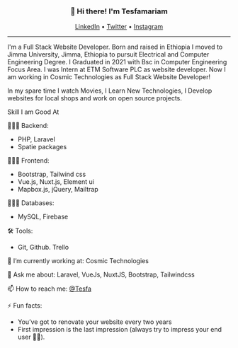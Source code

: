 <h3 align="center">👋 Hi there! I'm Tesfamariam</h3>
<p align="center">
  <a href="https://www.linkedin.com/in/tesfamariam-teshome-4624581a0/"  target="_blank">LinkedIn</a> •
  <a href="https://twitter.com/TesfamariamTes4" target="_blank">Twitter</a> •
  <a href="https://www.instagram.com/tesfa_1216/" target="_blank">Instagram</a>
</p>

---
I'm a Full Stack Website Developer. Born and raised in Ethiopia I moved to Jimma University, Jimma, Ethiopia to pursuit Electrical and Computer Engineering Degree. I Graduated in 2021 with Bsc in Computer Engineering Focus Area. I was Intern at ETM Software PLC as website developer. Now I am working in Cosmic Technologies as Full Stack Website Developer!

In my spare time I watch Movies, I Learn New Technologies, I Develop websites for local shops and work on open source projects.

Skill I am Good At

👨🏻‍💻 Backend:
 - PHP, Laravel
 - Spatie packages
  
👨🏻‍💻 Frontend:
 - Bootstrap, Tailwind css
 - Vue.js, Nuxt.js, Element ui
 - Mapbox.js, jQuery, Mailtrap
 
👨🏻‍💻 Databases:
 - MySQL, Firebase
 
🛠️ Tools:
 - Git, Github. Trello

 🔭 I’m currently working at: Cosmic Technologies
 
 💬 Ask me about: Laravel, VueJs, NuxtJS, Bootstrap, Tailwindcss
 
 📫 How to reach me: [@Tesfa](https://t.me/Usertm1216)
 
 ⚡ Fun facts: 
  - You’ve got to renovate your website every two years
  - First impression is the last impression (always try to impress your end user 👌🏽).
